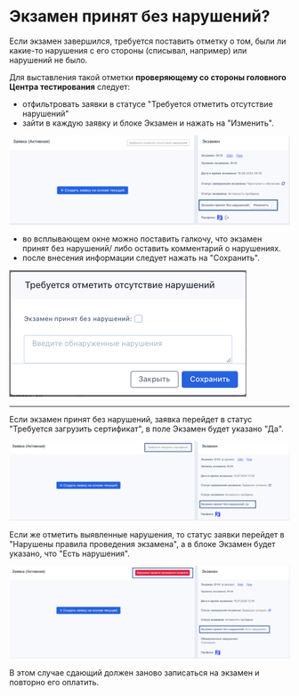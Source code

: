 # Экзамен принят без нарушений?

Если экзамен завершился, требуется поставить отметку о том, были ли какие-то нарушения с его стороны (списывал, например) или нарушений не было.&#x20;

Для выставления такой отметки **проверяющему со стороны головного Центра тестирования** следует:

* &#x20;отфильтровать заявки в статусе "Требуется отметить отсутствие нарушений"&#x20;
* зайти в каждую заявку и  блоке Экзамен и нажать на "Изменить".&#x20;

![](<../.gitbook/assets/image (106).png>)

* во всплывающем окне можно поставить галкочу, что экзамен принят без нарушений/ либо оставить комментарий о нарушениях.
* после внесения информации следует нажать на "Сохранить".

![](<../.gitbook/assets/image (107).png>)

***

Если экзамен принят без нарушений, заявка перейдет в статус "Требуется загрузить сертификат", в поле Экзамен будет указано "Да".&#x20;

![](<../.gitbook/assets/image (105).png>)

Если же отметить выявленные нарушения, то статус заявки перейдет в "Нарушены правила проведения экзамена", а в блоке Экзамен будет указано, что "Есть нарушения".&#x20;

![](<../.gitbook/assets/image (104).png>)

В этом случае сдающий должен заново записаться на экзамен и повторно его оплатить.&#x20;
